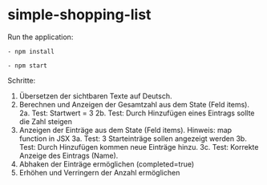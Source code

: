 # simple-shopping-list

Run the application:

```
- npm install

- npm start
```

Schritte:
1. Übersetzen der sichtbaren Texte auf Deutsch.
2. Berechnen und Anzeigen der Gesamtzahl aus dem State (Feld items).
  2a. Test: Startwert = 3
  2b. Test: Durch Hinzufügen eines Eintrags sollte die Zahl steigen
3. Anzeigen der Einträge aus dem State (Feld items). Hinweis: map function in JSX
  3a. Test: 3 Starteinträge sollen angezeigt werden
  3b. Test: Durch Hinzufügen kommen neue Einträge hinzu.
  3c. Test: Korrekte Anzeige des Eintrags (Name).
5. Abhaken der Einträge ermöglichen (completed=true)
6. Erhöhen und Verringern der Anzahl ermöglichen